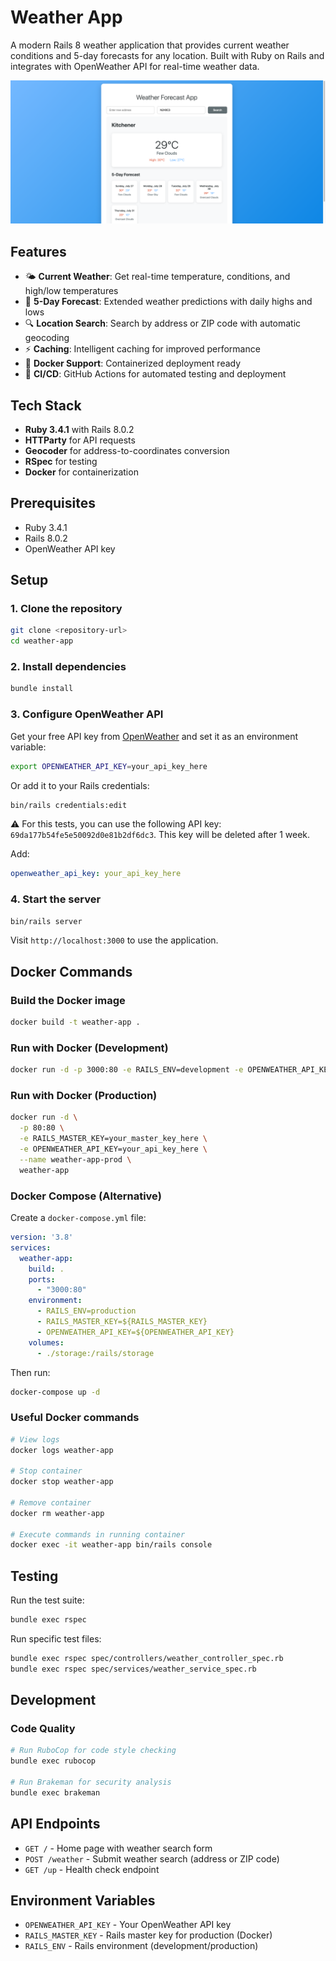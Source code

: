 # Weather App

A modern Rails 8 weather application that provides current weather conditions and 5-day forecasts for any location. Built with Ruby on Rails and integrates with OpenWeather API for real-time weather data.

![image](/docs/home-printscreen.png)

## Features

- 🌤️ **Current Weather**: Get real-time temperature, conditions, and high/low temperatures
- 📅 **5-Day Forecast**: Extended weather predictions with daily highs and lows
- 🔍 **Location Search**: Search by address or ZIP code with automatic geocoding
- ⚡ **Caching**: Intelligent caching for improved performance
- 🐳 **Docker Support**: Containerized deployment ready
- 🧪 **CI/CD**: GitHub Actions for automated testing and deployment

## Tech Stack

- **Ruby 3.4.1** with Rails 8.0.2
- **HTTParty** for API requests
- **Geocoder** for address-to-coordinates conversion
- **RSpec** for testing
- **Docker** for containerization

## Prerequisites

- Ruby 3.4.1
- Rails 8.0.2
- OpenWeather API key

## Setup

### 1. Clone the repository
```bash
git clone <repository-url>
cd weather-app
```

### 2. Install dependencies
```bash
bundle install
```

### 3. Configure OpenWeather API

Get your free API key from [OpenWeather](https://openweathermap.org/api) and set it as an environment variable:

```bash
export OPENWEATHER_API_KEY=your_api_key_here
```

Or add it to your Rails credentials:
```bash
bin/rails credentials:edit
```

⚠️ For this tests, you can use the following API key: `69da177b54fe5e50092d0e81b2df6dc3`. This key will be deleted after 1 week.

Add:
```yaml
openweather_api_key: your_api_key_here
```

### 4. Start the server
```bash
bin/rails server
```

Visit `http://localhost:3000` to use the application.

## Docker Commands

### Build the Docker image
```bash
docker build -t weather-app .
```

### Run with Docker (Development)
```bash
docker run -d -p 3000:80 -e RAILS_ENV=development -e OPENWEATHER_API_KEY=69da177b54fe5e50092d0e81b2df6dc3 weather-app
```

### Run with Docker (Production)
```bash
docker run -d \
  -p 80:80 \
  -e RAILS_MASTER_KEY=your_master_key_here \
  -e OPENWEATHER_API_KEY=your_api_key_here \
  --name weather-app-prod \
  weather-app
```

### Docker Compose (Alternative)
Create a `docker-compose.yml` file:
```yaml
version: '3.8'
services:
  weather-app:
    build: .
    ports:
      - "3000:80"
    environment:
      - RAILS_ENV=production
      - RAILS_MASTER_KEY=${RAILS_MASTER_KEY}
      - OPENWEATHER_API_KEY=${OPENWEATHER_API_KEY}
    volumes:
      - ./storage:/rails/storage
```

Then run:
```bash
docker-compose up -d
```

### Useful Docker commands
```bash
# View logs
docker logs weather-app

# Stop container
docker stop weather-app

# Remove container
docker rm weather-app

# Execute commands in running container
docker exec -it weather-app bin/rails console
```

## Testing

Run the test suite:
```bash
bundle exec rspec
```

Run specific test files:
```bash
bundle exec rspec spec/controllers/weather_controller_spec.rb
bundle exec rspec spec/services/weather_service_spec.rb
```

## Development

### Code Quality
```bash
# Run RuboCop for code style checking
bundle exec rubocop

# Run Brakeman for security analysis
bundle exec brakeman
```

## API Endpoints

- `GET /` - Home page with weather search form
- `POST /weather` - Submit weather search (address or ZIP code)
- `GET /up` - Health check endpoint

## Environment Variables

- `OPENWEATHER_API_KEY` - Your OpenWeather API key
- `RAILS_MASTER_KEY` - Rails master key for production (Docker)
- `RAILS_ENV` - Rails environment (development/production)
